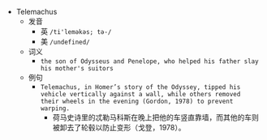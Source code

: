 - Telemachus
  - 发音
    - 英 `/ti'leməkəs; tə-/`
    - 美 `/undefined/`
  - 词义
    - `the son of Odysseus and Penelope, who helped his father slay his mother's suitors`
  - 例句
    - `Telemachus, in Homer’s story of the Odyssey, tipped his vehicle vertically against a wall, while others removed their wheels in the evening (Gordon, 1978) to prevent warping.`
      - 荷马史诗里的忒勒马科斯在晚上把他的车竖直靠墙，而其他的车则被卸去了轮毂以防止变形（戈登，1978）。

